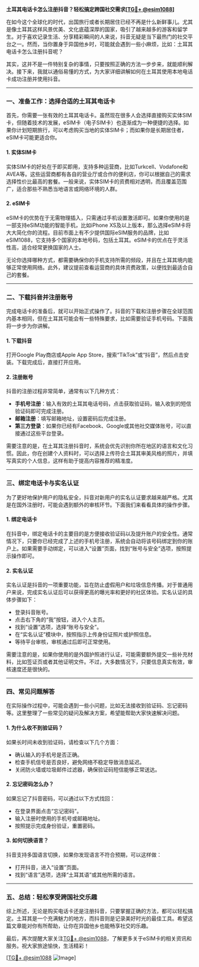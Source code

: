 **土耳其电话卡怎么注册抖音？轻松搞定跨国社交需求[[TG💪+ @esim1088](https://t.me/s/esim1088)]**

在如今这个全球化的时代，出国旅行或者长期居住已经不再是什么新鲜事儿。尤其是像土耳其这样风景优美、文化底蕴深厚的国家，吸引了越来越多的游客和留学生。对于喜欢记录生活、分享精彩瞬间的人来说，抖音无疑是当下最热门的社交平台之一。然而，当你置身于异国他乡时，可能就会遇到一些小麻烦，比如：土耳其电话卡怎么注册抖音呢？

其实，这并不是一件特别复杂的事情，只要按照正确的方法一步步来，就能顺利解决。接下来，我就以通俗易懂的方式，为大家详细讲解如何在土耳其使用本地电话卡成功注册并使用抖音。

---

### **一、准备工作：选择合适的土耳其电话卡**

首先，你需要一张有效的土耳其电话卡。虽然现在很多人会选择直接购买实体SIM卡，但随着技术的发展，eSIM卡（电子SIM卡）也逐渐成为一种便捷的选择。如果你计划短期旅行，可以考虑购买当地的实体SIM卡；而如果你是长期居住者，eSIM卡可能更适合你。

#### **1. 实体SIM卡**
实体SIM卡的好处在于即买即用，支持多种运营商，比如Turkcell、Vodafone和AVEA等。这些运营商都有各自的营业厅或合作的便利店，你可以根据自己的需求选择性价比最高的套餐。一般来说，实体SIM卡的资费相对透明，而且覆盖范围广，适合那些不熟悉当地语言或网络环境的人群。

#### **2. eSIM卡**
eSIM卡的优势在于无需物理插入，只需通过手机设置激活即可。如果你使用的是一部支持eSIM功能的智能手机，比如iPhone XS及以上版本，那么选择eSIM卡将大大简化你的流程。目前市面上有不少提供国际eSIM服务的品牌，比如eSIM1088，它支持多个国家的本地号码，包括土耳其。eSIM卡的优点在于灵活性高，适合经常更换国家的人士。

无论你选择哪种方式，都需要确保你的手机支持所需的频段，并且在土耳其境内能够正常使用网络。此外，建议提前查看运营商的具体资费政策，以便找到最适合自己的套餐。

---

### **二、下载抖音并注册账号**

完成电话卡的准备后，就可以开始正式操作了。抖音的下载和注册步骤在全球范围内基本相同，但在土耳其可能会有一些特殊要求，比如需要验证手机号码。下面我将一步步为你讲解。

#### **1. 下载抖音**
打开Google Play商店或Apple App Store，搜索“TikTok”或“抖音”，然后点击安装。下载完成后，直接打开应用。

#### **2. 注册账号**
抖音的注册过程非常简单，通常有以下几种方式：
- **手机号注册**：输入有效的土耳其电话号码，点击获取验证码，输入收到的短信验证码即可完成注册。
- **邮箱注册**：填写邮箱地址，设置密码后完成注册。
- **第三方登录**：如果你已经有Facebook、Google或其他社交媒体账号，可以直接通过这些平台登录。

需要注意的是，在土耳其注册抖音时，系统会优先识别你所在地区的语言和文化习惯。因此，你在创建个人资料时，可以选择上传符合土耳其审美风格的照片，并填写真实的个人信息，这样有助于提高内容推荐的精准度。

---

### **三、绑定电话卡与实名认证**

为了更好地保护用户的隐私安全，抖音对新用户的实名认证要求越来越严格。尤其是在国外注册时，可能会遇到额外的审核环节。下面我们来看看具体的操作步骤。

#### **1. 绑定电话卡**
在抖音中，绑定电话卡的主要目的是方便接收验证码以及提升账户的安全性。通常情况下，只要你已经完成了上述的手机号注册，系统会自动将该号码绑定到你的账户上。如果需要手动绑定，可以进入“设置”页面，找到“账号与安全”选项，按照提示操作即可。

#### **2. 实名认证**
实名认证是抖音的一项重要功能，旨在防止虚假用户和垃圾信息传播。对于普通用户来说，完成实名认证后可以获得更高的曝光率和更好的社区体验。实名认证的具体步骤如下：

- 登录抖音账号。
- 点击右下角的“我”按钮，进入个人主页。
- 找到“设置”选项，选择“账号与安全”。
- 在“实名认证”模块中，按照指示上传身份证照片或护照信息。
- 等待平台审核，审核通过后即可正常使用。

需要注意的是，如果你使用的是外国护照进行认证，可能需要额外提交一些补充材料，比如签证页或者其他证明文件。不过，大多数情况下，只要信息真实有效，审核速度还是很快的。

---

### **四、常见问题解答**

在实际操作过程中，可能会遇到一些小问题，比如无法接收到验证码、忘记密码等。这里整理了一些常见的疑问及解决方案，希望能帮助大家快速解决问题。

#### **1. 为什么收不到验证码？**
如果长时间未收到验证码，请检查以下几个方面：
- 确认输入的手机号是否正确。
- 检查手机信号是否良好，避免网络不稳定导致消息延迟。
- 关闭防火墙或垃圾邮件过滤器，确保验证码短信能够正常送达。

#### **2. 忘记密码怎么办？**
如果忘记了抖音密码，可以通过以下方式找回：
- 在登录界面点击“忘记密码”。
- 输入注册时使用的手机号或邮箱地址。
- 按照提示完成身份验证，重置密码。

#### **3. 如何切换语言？**
抖音支持多国语言切换，如果你发现语言不符合预期，可以这样做：
- 打开抖音，进入“设置”页面。
- 找到“语言”选项，选择“土耳其语”或其他所需的语言。

---

### **五、总结：轻松享受跨国社交乐趣**

综上所述，无论是购买电话卡还是注册抖音，只要掌握正确的方法，都可以轻松搞定。土耳其是一个充满魅力的地方，而抖音则是记录美好时光的最佳工具。希望这篇文章能对你有所帮助，让你在异国他乡也能畅享社交的乐趣。

最后，再次提醒大家关注[TG💪+ @esim1088](https://t.me/s/esim1088)，了解更多关于eSIM卡的相关资讯和服务。祝大家旅途愉快，生活精彩！

[[TG💪+ @esim1088](https://t.me/s/esim1088) ![Image](https://i.postimg.cc/4NQfJmqS/Snipaste-2025-05-13-00-14-12.png)]